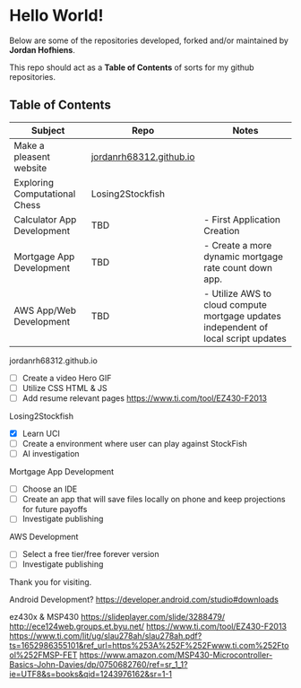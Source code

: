 # Hello World!
Below are some of the repositories developed, forked and/or maintained by **Jordan Hofhiens**.

This repo should act as a **Table of Contents** of sorts for my github repositories.

## Table of Contents
|Subject| Repo| Notes|
|---|---|---|
|Make a pleasent website | [jordanrh68312.github.io](https://jordanrh68312.github.io/)|
|Exploring Computational Chess | Losing2Stockfish|
|Calculator App Development | TBD| - First Application Creation
|Mortgage App Development | TBD| - Create a more dynamic mortgage rate count down app.
|AWS App/Web Development | TBD| - Utilize AWS to cloud compute mortgage updates independent of local script updates

jordanrh68312.github.io
- [ ] Create a video Hero GIF
- [ ] Utilize CSS HTML & JS
- [ ] Add resume relevant pages
https://www.ti.com/tool/EZ430-F2013

Losing2Stockfish
- [x] Learn UCI
- [ ] Create a environment where user can play against StockFish
- [ ] AI investigation

Mortgage App Development
- [ ] Choose an IDE 
- [ ] Create an app that will save files locally on phone and keep projections for future payoffs
- [ ] Investigate publishing

AWS Development
- [ ] Select a free tier/free forever version
- [ ] Investigate publishing

Thank you for visiting.

Android Development?
https://developer.android.com/studio#downloads

ez430x & MSP430
https://slideplayer.com/slide/3288479/
http://ece124web.groups.et.byu.net/
https://www.ti.com/tool/EZ430-F2013
https://www.ti.com/lit/ug/slau278ah/slau278ah.pdf?ts=1652986355101&ref_url=https%253A%252F%252Fwww.ti.com%252Ftool%252FMSP-FET
https://www.amazon.com/MSP430-Microcontroller-Basics-John-Davies/dp/0750682760/ref=sr_1_1?ie=UTF8&s=books&qid=1243976162&sr=1-1
